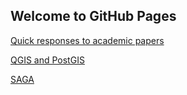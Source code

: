 ## Welcome to GitHub Pages

[Quick responses to academic papers](responses.md)

[QGIS and PostGIS](qgis/qgis.md)

[SAGA](saga/saga_index.md)


